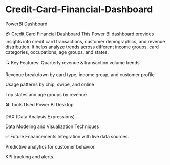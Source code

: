 # Credit-Card-Financial-Dashboard
PowerBI Dashboard

💳 Credit Card Financial Dashboard
This Power BI dashboard provides insights into credit card transactions, customer demographics, and revenue distribution. It helps analyze trends across different income groups, card categories, occupations, age groups, and states.

🔍 Key Features:
Quarterly revenue & transaction volume trends

Revenue breakdown by card type, income group, and customer profile

Usage patterns by chip, swipe, and online

Top states and age groups by revenue

🛠 Tools Used
Power BI Desktop

DAX (Data Analysis Expressions)

Data Modeling and Visualization Techniques

✅ Future Enhancements
Integration with live data sources.

Predictive analytics for customer behavior.

KPI tracking and alerts.
